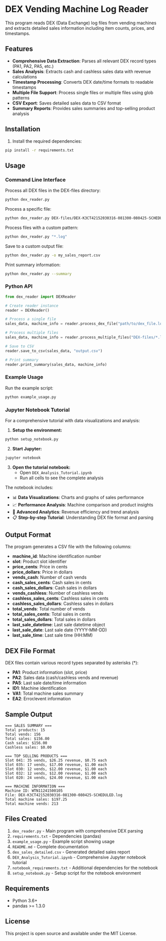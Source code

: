 # DEX Vending Machine Log Reader

This program reads DEX (Data Exchange) log files from vending machines and extracts detailed sales information including item counts, prices, and timestamps.

## Features

- **Comprehensive Data Extraction**: Parses all relevant DEX record types (PA1, PA2, PA5, etc.)
- **Sales Analysis**: Extracts cash and cashless sales data with revenue calculations
- **Timestamp Processing**: Converts DEX date/time formats to readable timestamps
- **Multiple File Support**: Process single files or multiple files using glob patterns
- **CSV Export**: Saves detailed sales data to CSV format
- **Summary Reports**: Provides sales summaries and top-selling product analysis

## Installation

1. Install the required dependencies:
```bash
pip install -r requirements.txt
```

## Usage

### Command Line Interface

Process all DEX files in the DEX-files directory:
```bash
python dex_reader.py
```

Process a specific file:
```bash
python dex_reader.py DEX-files/DEX-K3CT42152030316-081300-080425-SCHEDULED.log
```

Process files with a custom pattern:
```bash
python dex_reader.py "*.log"
```

Save to a custom output file:
```bash
python dex_reader.py -o my_sales_report.csv
```

Print summary information:
```bash
python dex_reader.py --summary
```

### Python API

```python
from dex_reader import DEXReader

# Create reader instance
reader = DEXReader()

# Process a single file
sales_data, machine_info = reader.process_dex_file("path/to/dex_file.log")

# Process multiple files
sales_data, machine_info = reader.process_multiple_files("DEX-files/*.log")

# Save to CSV
reader.save_to_csv(sales_data, "output.csv")

# Print summary
reader.print_summary(sales_data, machine_info)
```

### Example Usage

Run the example script:
```bash
python example_usage.py
```

### Jupyter Notebook Tutorial

For a comprehensive tutorial with data visualizations and analysis:

1. **Setup the environment:**
```bash
python setup_notebook.py
```

2. **Start Jupyter:**
```bash
jupyter notebook
```

3. **Open the tutorial notebook:**
   - Open `DEX_Analysis_Tutorial.ipynb`
   - Run all cells to see the complete analysis

The notebook includes:
- 📊 **Data Visualizations**: Charts and graphs of sales performance
- 📈 **Performance Analysis**: Machine comparison and product insights
- 🎯 **Advanced Analytics**: Revenue efficiency and trend analysis
- 📋 **Step-by-step Tutorial**: Understanding DEX file format and parsing

## Output Format

The program generates a CSV file with the following columns:

- **machine_id**: Machine identification number
- **slot**: Product slot identifier
- **price_cents**: Price in cents
- **price_dollars**: Price in dollars
- **vends_cash**: Number of cash vends
- **cash_sales_cents**: Cash sales in cents
- **cash_sales_dollars**: Cash sales in dollars
- **vends_cashless**: Number of cashless vends
- **cashless_sales_cents**: Cashless sales in cents
- **cashless_sales_dollars**: Cashless sales in dollars
- **total_vends**: Total number of vends
- **total_sales_cents**: Total sales in cents
- **total_sales_dollars**: Total sales in dollars
- **last_sale_datetime**: Last sale datetime object
- **last_sale_date**: Last sale date (YYYY-MM-DD)
- **last_sale_time**: Last sale time (HH:MM)

## DEX File Format

DEX files contain various record types separated by asterisks (*):

- **PA1**: Product information (slot, price)
- **PA2**: Sales data (cash/cashless vends and revenue)
- **PA5**: Last sale date/time information
- **ID1**: Machine identification
- **VA1**: Total machine sales summary
- **EA2**: Error/event information

## Sample Output

```
=== SALES SUMMARY ===
Total products: 15
Total vends: 156
Total sales: $156.00
Cash sales: $156.00
Cashless sales: $0.00

=== TOP SELLING PRODUCTS ===
Slot 041: 35 vends, $26.25 revenue, $0.75 each
Slot 035: 17 vends, $17.00 revenue, $1.00 each
Slot 030: 12 vends, $12.00 revenue, $1.00 each
Slot 032: 12 vends, $12.00 revenue, $1.00 each
Slot 020: 24 vends, $24.00 revenue, $1.00 each

=== MACHINE INFORMATION ===
Machine ID: WTN11241500105
File: DEX-K3CT42152030316-081300-080425-SCHEDULED.log
Total machine sales: $197.25
Total machine vends: 213
```

## Files Created

1. `dex_reader.py` - Main program with comprehensive DEX parsing
2. `requirements.txt` - Dependencies (pandas)
3. `example_usage.py` - Example script showing usage
4. `README.md` - Complete documentation
5. `dex_sales_detailed.csv` - Generated detailed sales report
6. `DEX_Analysis_Tutorial.ipynb` - Comprehensive Jupyter notebook tutorial
7. `notebook_requirements.txt` - Additional dependencies for the notebook
8. `setup_notebook.py` - Setup script for the notebook environment

## Requirements

- Python 3.6+
- pandas >= 1.3.0

## License

This project is open source and available under the MIT License. 